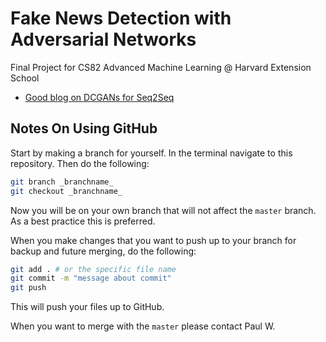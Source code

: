 # Fake News Detection with Adversarial Networks

Final Project for CS82 Advanced Machine Learning @ Harvard Extension School

- [Good blog on DCGANs for Seq2Seq](https://github.com/jianguoz/Seq2Seq-Gan-Autoencoder/tree/master/dcgan-svhn)

## Notes On Using GitHub

Start by making a branch for yourself.  In the terminal navigate to this repository.  Then do the following:

```bash
git branch _branchname_
git checkout _branchname_
```

Now you will be on your own branch that will not affect the `master` branch.  As a best practice this is preferred.  

When you make changes that you want to push up to your branch for backup and future merging, do the following:

```bash
git add . # or the specific file name
git commit -m "message about commit"
git push
```

This will push your files up to GitHub.  

When you want to merge with the `master` please contact Paul W. 
